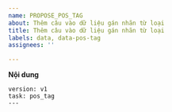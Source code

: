```yaml
---
name: PROPOSE_POS_TAG
about: Thêm câu vào dữ liệu gán nhãn từ loại
title: Thêm câu vào dữ liệu gán nhãn từ loại
labels: data, data-pos-tag
assignees: ''

---
```


**Nội dung**

```
version: v1
task: pos_tag
---

```
